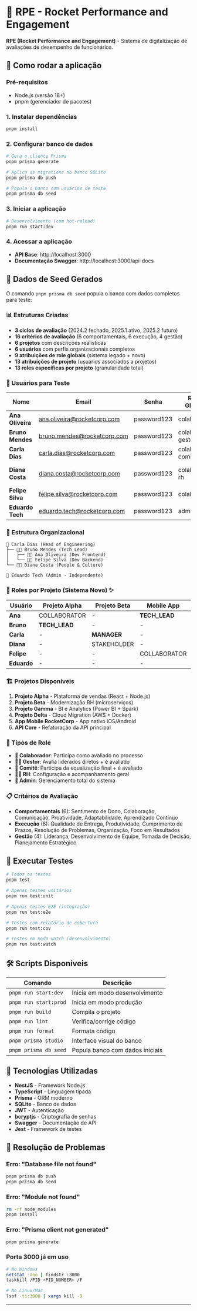 # 🚀 RPE - Rocket Performance and Engagement

**RPE (Rocket Performance and Engagement)** - Sistema de digitalização de avaliações de desempenho de funcionários.

## 🚀 **Como rodar a aplicação**

### **Pré-requisitos**
- Node.js (versão 18+)
- pnpm (gerenciador de pacotes)

### **1. Instalar dependências**
```bash
pnpm install
```

### **2. Configurar banco de dados**
```bash
# Gera o cliente Prisma
pnpm prisma generate

# Aplica as migrations no banco SQLite
pnpm prisma db push

# Popula o banco com usuários de teste
pnpm prisma db seed
```

### **3. Iniciar a aplicação**
```bash
# Desenvolvimento (com hot-reload)
pnpm run start:dev
```

### **4. Acessar a aplicação**
- **API Base**: http://localhost:3000
- **Documentação Swagger**: http://localhost:3000/api-docs

## 🌱 **Dados de Seed Gerados**

O comando `pnpm prisma db seed` popula o banco com dados completos para teste:

### **📊 Estruturas Criadas**
- **3 ciclos de avaliação** (2024.2 fechado, 2025.1 ativo, 2025.2 futuro)
- **16 critérios de avaliação** (6 comportamentais, 6 execução, 4 gestão)
- **6 projetos** com descrições realísticas
- **6 usuários** com perfis organizacionais completos
- **9 atribuições de role globais** (sistema legado + novo)
- **13 atribuições de projeto** (usuários associados a projetos)
- **13 roles específicas por projeto** (granularidade total)

### **👥 Usuários para Teste**

| Nome | Email | Senha | Roles Globais | Cargo | Senioridade |
|------|-------|-------|---------------|-------|-------------|
| **Ana Oliveira** | ana.oliveira@rocketcorp.com | password123 | colaborador | Desenvolvedora Frontend | Pleno |
| **Bruno Mendes** | bruno.mendes@rocketcorp.com | password123 | colaborador, gestor | Tech Lead | Sênior |
| **Carla Dias** | carla.dias@rocketcorp.com | password123 | colaborador, comitê | Head of Engineering | Principal |
| **Diana Costa** | diana.costa@rocketcorp.com | password123 | colaborador, rh | People & Culture Manager | Sênior |
| **Felipe Silva** | felipe.silva@rocketcorp.com | password123 | colaborador | Desenvolvedor Backend | Júnior |
| **Eduardo Tech** | eduardo.tech@rocketcorp.com | password123 | admin | DevOps Engineer | Sênior |

### **🏢 Estrutura Organizacional**
```
👑 Carla Dias (Head of Engineering)
├── 👨‍💼 Bruno Mendes (Tech Lead)
│   ├── 👩‍💻 Ana Oliveira (Dev Frontend)
│   └── 👨‍💻 Felipe Silva (Dev Backend)
└── 👩‍💼 Diana Costa (People & Culture)

🔧 Eduardo Tech (Admin - Independente)
```

### **🔑 Roles por Projeto (Sistema Novo)** ✨
| Usuário | Projeto Alpha | Projeto Beta | Mobile App | API Core | Delta | Gamma |
|---------|---------------|--------------|------------|----------|-------|-------|
| **Ana** | COLLABORATOR | - | **TECH_LEAD** | - | - | - |
| **Bruno** | **TECH_LEAD** | - | - | **MANAGER** | COLLABORATOR | - |
| **Carla** | - | **MANAGER** | - | - | STAKEHOLDER | **MANAGER** |
| **Diana** | - | STAKEHOLDER | - | - | - | - |
| **Felipe** | - | - | COLLABORATOR | COLLABORATOR | - | - |
| **Eduardo** | - | - | - | - | **MANAGER** | **TECH_LEAD** |

### **🏗️ Projetos Disponíveis**
1. **Projeto Alpha** - Plataforma de vendas (React + Node.js)
2. **Projeto Beta** - Modernização RH (microserviços)
3. **Projeto Gamma** - BI e Analytics (Power BI + Spark)
4. **Projeto Delta** - Cloud Migration (AWS + Docker)
5. **App Mobile RocketCorp** - App nativo iOS/Android
6. **API Core** - Refatoração da API principal

### **🎯 Tipos de Role**
- **👤 Colaborador**: Participa como avaliado no processo
- **👨‍💼 Gestor**: Avalia liderados diretos + é avaliado
- **👑 Comitê**: Participa da equalização final + é avaliado
- **👩‍💼 RH**: Configuração e acompanhamento geral
- **🔧 Admin**: Gerenciamento total do sistema

### **📋 Critérios de Avaliação**
- **Comportamentais** (6): Sentimento de Dono, Colaboração, Comunicação, Proatividade, Adaptabilidade, Aprendizado Contínuo
- **Execução** (6): Qualidade de Entrega, Produtividade, Cumprimento de Prazos, Resolução de Problemas, Organização, Foco em Resultados
- **Gestão** (4): Liderança, Desenvolvimento de Equipe, Tomada de Decisão, Planejamento Estratégico

## 🧪 **Executar Testes**

```bash
# Todos os testes
pnpm test

# Apenas testes unitários
pnpm run test:unit

# Apenas testes E2E (integração)
pnpm run test:e2e

# Testes com relatório de cobertura
pnpm run test:cov

# Testes em modo watch (desenvolvimento)
pnpm run test:watch
```

## 🛠️ **Scripts Disponíveis**

| Comando | Descrição |
|---------|-----------|
| `pnpm run start:dev` | Inicia em modo desenvolvimento |
| `pnpm run start:prod` | Inicia em modo produção |
| `pnpm run build` | Compila o projeto |
| `pnpm run lint` | Verifica/corrige código |
| `pnpm run format` | Formata código |
| `pnpm prisma studio` | Interface visual do banco |
| `pnpm prisma db seed` | Popula banco com dados iniciais |

## 🔧 **Tecnologias Utilizadas**

- **NestJS** - Framework Node.js
- **TypeScript** - Linguagem tipada
- **Prisma** - ORM moderno
- **SQLite** - Banco de dados
- **JWT** - Autenticação
- **bcryptjs** - Criptografia de senhas
- **Swagger** - Documentação de API
- **Jest** - Framework de testes

## 🚨 **Resolução de Problemas**

### **Erro: "Database file not found"**
```bash
pnpm prisma db push
pnpm prisma db seed
```

### **Erro: "Module not found"**
```bash
rm -rf node_modules
pnpm install
```

### **Erro: "Prisma client not generated"**
```bash
pnpm prisma generate
```

### **Porta 3000 já em uso**
```bash
# No Windows
netstat -ano | findstr :3000
taskkill /PID <PID_NUMBER> /F

# No Linux/Mac
lsof -ti:3000 | xargs kill -9
```
---
